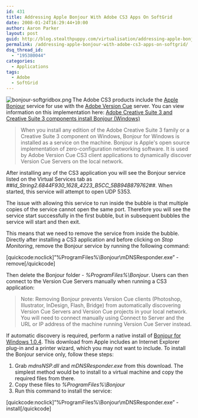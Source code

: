 ```yaml
---
id: 431
title: Addressing Apple Bonjour With Adobe CS3 Apps On SoftGrid
date: 2008-01-24T16:29:44+10:00
author: Aaron Parker
layout: post
guid: http://blog.stealthpuppy.com/virtualisation/addressing-apple-bonjour-with-adobe-cs3-apps-on-softgrid
permalink: /addressing-apple-bonjour-with-adobe-cs3-apps-on-softgrid/
dsq_thread_id:
  - "195380044"
categories:
  - Applications
tags:
  - Adobe
  - SoftGrid
---
```

<img align="left" src="http://stealthpuppy.com/wp-content/uploads/2008/02/bonjour-softgridbox.png" alt="bonjour-softgridbox.png" />The Adobe CS3 products include the [Apple Bonjour](http://www.apple.com/macosx/technology/bonjour.html) service for use with the [Adobe Version Cue](http://www.adobe.com/products/creativesuite/versioncue/) server. You can view information on this implementation here: [Adobe Creative Suite 3 and Creative Suite 3 components install Bonjour (Windows)](http://www.adobe.com/go/kb400982)

> When you install any edition of the Adobe Creative Suite 3 family or a Creative Suite 3 component on Windows, Bonjour for Windows is installed as a service on the machine. Bonjour is Apple's open source implementation of zero-configuration networking software. It is used by Adobe Version Cue CS3 client applications to dynamically discover Version Cue Servers on the local network.

After installing any of the CS3 application you will see the Bonjour service listed on the Virtual Services tab as _##Id\_String2.6844F930\_1628\_4223\_B5CC_5BB94B879762##_. When started, this service will attempt to open UDP 5353.

The issue with allowing this service to run inside the bubble is that multiple copies of the service cannot open the same port. Therefore you will see the service start successfully in the first bubble, but in subsequent bubbles the service will start and then exit.

This means that we need to remove the service from inside the bubble. Directly after installing a CS3 application and before clicking on _Stop Monitoring_, remove the Bonjour service by running the following command:

[quickcode:noclick]&#8221;%ProgramFiles%\Bonjour\mDNSResponder.exe&#8221; -remove[/quickcode]

Then delete the Bonjour folder - _%ProgramFiles%\Bonjour_. Users can then connect to the Version Cue Servers manually when running a CS3 application:

> Note: Removing Bonjour prevents Version Cue clients (Photoshop, Illustrator, InDesign, Flash, Bridge) from automatically discovering Version Cue Servers and Version Cue projects in your local network. You will need to connect manually using Connect to Server and the URL or IP address of the machine running Version Cue Server instead.

If automatic discovery is required, perform a native install of [Bonjour for Windows 1.0.4](http://www.apple.com/downloads/macosx/apple/windows/bonjourforwindows.html). This download from Apple includes an Internet Explorer plug-in and a printer wizard, which you may not want to include. To install the Bonjour service only, follow these steps:

  1. Grab _mdnsNSP.dll_ and _mDNSResponder.exe_ from this download. The simplest method would be to install to a virtual machine and copy the required files from there.
  2. Copy these files to _%ProgramFiles%\Bonjour_
  3. Run this command to install the service:

[quickcode:noclick]&#8221;%ProgramFiles%\Bonjour\mDNSResponder.exe&#8221; -install[/quickcode]